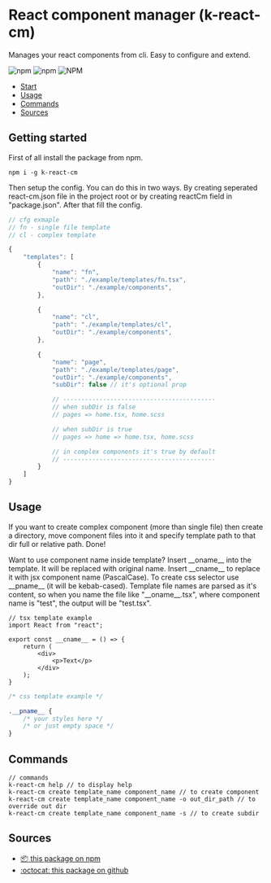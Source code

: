 React component manager (k-react-cm)
===================
Manages your react components from cli. Easy to configure and extend.

<!-- shileds -->

![npm](https://img.shields.io/npm/v/k-react-cm)
![npm](https://img.shields.io/npm/dm/k-react-cm)
![NPM](https://img.shields.io/npm/l/k-react-cm)

* [Start](#Start)
* [Usage](#Usage)
* [Commands](#Commands)
* [Sources](#Sources)

## Getting started
First of all install the package from npm.

```
npm i -g k-react-cm
```

Then setup the config. You can do this in two ways. By creating seperated react-cm.json file in the project root or by creating reactCm field in "package.json". After that fill the config.

``` ts json
// cfg exmaple
// fn - single file template
// cl - complex template

{
    "templates": [
        {
            "name": "fn",
            "path": "./example/templates/fn.tsx",
            "outDir": "./example/components",
        },

        {
            "name": "cl",
            "path": "./example/templates/cl",
            "outDir": "./example/components",
        },

        {
            "name": "page",
            "path": "./example/templates/page",
            "outDir": "./example/components",
            "subDir": false // it's optional prop

            // ------------------------------------------
            // when subDir is false
            // pages => home.tsx, home.scss

            // when subDir is true
            // pages => home => home.tsx, home.scss

            // in complex components it's true by default
            // ------------------------------------------
        }
    ]
}
```

## Usage
If you want to create complex component (more than single file) then create a directory, move component files into it and specify template path to that dir full or relative path. Done!

Want to use component name inside template? Insert \_\_oname__ into the template. It will be replaced with original name. Insert \_\_cname__ to replace it with jsx component name (PascalCase). To create css selector use \_\_pname__ (it will be kebab-cased). Template file names are parsed as it's content, so when you name the file like "\_\_oname\_\_.tsx", where component name is "test", the output will be "test.tsx".

``` tsx
// tsx template example
import React from "react";

export const __cname__ = () => {
    return (
        <div>
            <p>Text</p>
        </div>
    );
}
```

``` css
/* css template example */

.__pname__ {
    /* your styles here */
    /* or just empty space */
}
```

## Commands
```
// commands
k-react-cm help // to display help
k-react-cm create template_name component_name // to create component
k-react-cm create template_name component_name -o out_dir_path // to override out dir
k-react-cm create template_name component_name -s // to create subdir
```

## Sources
- [:package: this package on npm](https://www.npmjs.com/package/k-react-cm)
- [:octocat: this package on github](https://github.com/Kostayne/react-cm)